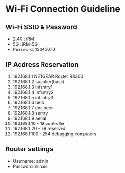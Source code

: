# Wi-Fi Connection Guideline

## Wi-Fi SSID & Password
* 2.4G    : iRM
* 5G      : iRM-5G
* Password: 12345678

## IP Address Reservation
1. 192.168.1.1          NETGEAR Router R8300
2. 192.168.1.2          supplier(base)
3. 192.168.1.3          infantry1
4. 192.168.1.4          infantry2
5. 192.168.1.5          infantry3
6. 192.168.1.6          hero
7. 192.168.1.7          engineer
8. 192.168.1.8          sentry
9. 192.168.1.9          aerial
10. 192.168.1.10 - 19   controller
11. 192.168.1.20 - 99   reserved
12. 192.168.1.100 - 254 debugging computers

## Router settings
* Username: admin
* Password: illinois
